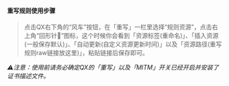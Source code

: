 #### 重写规则使用步骤
> 点击QX右下角的“风车”按钮，在「重写」一栏里选择“规则资源”，点击右上角“回形针📎”图标，这个时候你会看到「资源标签(重命名)」、「插入资源(一般保存默认)」、「自动更新(自定义资源更新时间)」以及「资源路径(重写规则raw链接放这里)」，粘贴链接后保存即可。

*⚠️注意：使用前请务必确定QX的「重写」以及「MITM」开关已经开启并安装了证书描述文件。*

